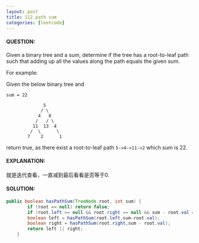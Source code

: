 ```yaml
---
layout: post
title: 112.path sum
categories: [leetcode]
---
```


#### QUESTION:

Given a binary tree and a sum, determine if the tree has a root-to-leaf path such that adding up all the values along the path equals the given sum.

For example:

Given the below binary tree and 

```
sum = 22
```

```
              5
             / \
            4   8
           /   / \
          11  13  4
         /  \      \
        7    2      1
```

return true, as there exist a root-to-leaf path `5->4->11->2` which sum is 22.

#### EXPLANATION:

就是迭代查看，一直减到最后看看是否等于0.

#### SOLUTION:

```java
public boolean hasPathSum(TreeNode root, int sum) {
        if (root == null) return false;
        if (root.left == null && root.right == null && sum - root.val == 0) return true;
        boolean left = hasPathSum(root.left,sum-root.val);
        boolean right = hasPathSum(root.right,sum - root.val);
        return left || right;
    }
```



